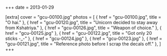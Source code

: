 +++
date = 2013-01-29

[extra]
cover = "gcu-00100.jpg"
photos = [
{ href = "gcu-00100.jpg", title = "O hai." },
{ href = "gcu-00120.jpg", title = "Unicorn decided to stay away from Kshatriya." },
{ href = "gcu-00126.jpg", title = "Weapon of choice." },
{ href = "gcu-00125.jpg" },
{ href = "gcu-00122.jpg", title = "Got only 20 sticks -_-" },
{ href = "gcu-00124.jpg" },
{ href = "gcu-00123.jpg" },
{ href = "gcu-00121.jpg", title = "Reference photo before I scrap the decals off." },
]
+++